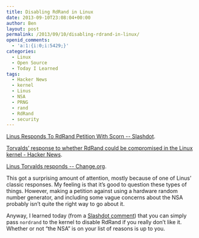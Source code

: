 ```yaml
---
title: Disabling RdRand in Linux
date: 2013-09-10T23:08:04+00:00
author: Ben
layout: post
permalink: /2013/09/10/disabling-rdrand-in-linux/
openid_comments:
  - 'a:1:{i:0;i:5429;}'
categories:
  - Linux
  - Open Source
  - Today I Learned
tags:
  - Hacker News
  - kernel
  - Linus
  - NSA
  - PRNG
  - rand
  - RdRand
  - security
---
```

[Linus Responds To RdRand Petition With Scorn -- Slashdot](http://linux.slashdot.org/story/13/09/10/1311247/linus-responds-to-rdrand-petition-with-scorn?utm_source=rss1.0mainlinkanon&utm_medium=feed).
  
[Torvalds&#8217; response to whether RdRand could be compromised in the Linux kernel - Hacker News](https://news.ycombinator.com/item?id=6359892).
  
[Linus Torvalds responds -- Change.org](http://www.change.org/en-GB/petitions/linus-torvalds-remove-rdrand-from-dev-random-4/responses/9066).

This got a surprising amount of attention, mostly because of one of Linus&#8217; classic responses. My feeling is that it&#8217;s good to question these types of things. However, making a petition against using a hardware random number generator, and including some vague concerns about the NSA probably isn&#8217;t quite the right way to go about it.

Anyway, I learned today (from a [Slashdot comment](http://linux.slashdot.org/comments.pl?sid=4191765&cid=44807433)) that you can simply pass `nordrand` to the kernel to disable RdRand if you really don&#8217;t like it. Whether or not &#8220;the NSA&#8221; is on your list of reasons is up to you.